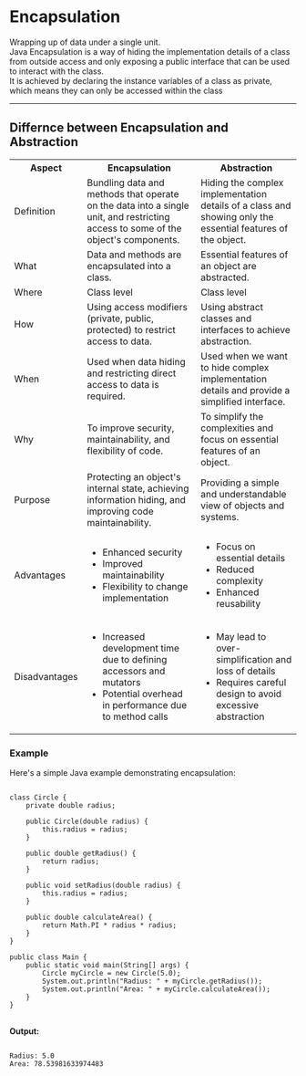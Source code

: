 <h1>⁡⁣⁢⁣Encapsulation⁡</h2>
Wrapping up of data under a single unit.<br>
Java Encapsulation is a way of hiding the implementation details of a class from outside access and only exposing a public interface that can be used to interact with the class.<br>
It is achieved by declaring the instance variables of a class as private, which means they can only be accessed within the class<br>
<hr>
<h2>⁡⁣⁢⁣Differnce between Encapsulation and Abstraction⁡</h2>
<table>
    <tr>
        <th>Aspect</th>
        <th>Encapsulation</th>
        <th>Abstraction</th>
    </tr>
    <tr>
        <td>Definition</td>
        <td>Bundling data and methods that operate on the data into a single unit, and restricting access to some of the object's components.</td>
        <td>Hiding the complex implementation details of a class and showing only the essential features of the object.</td>
    </tr>
    <tr>
        <td>What</td>
        <td>Data and methods are encapsulated into a class.</td>
        <td>Essential features of an object are abstracted.</td>
    </tr>
    <tr>
        <td>Where</td>
        <td>Class level</td>
        <td>Class level</td>
    </tr>
    <tr>
        <td>How</td>
        <td>Using access modifiers (private, public, protected) to restrict access to data.</td>
        <td>Using abstract classes and interfaces to achieve abstraction.</td>
    </tr>
    <tr>
        <td>When</td>
        <td>Used when data hiding and restricting direct access to data is required.</td>
        <td>Used when we want to hide complex implementation details and provide a simplified interface.</td>
    </tr>
    <tr>
        <td>Why</td>
        <td>To improve security, maintainability, and flexibility of code.</td>
        <td>To simplify the complexities and focus on essential features of an object.</td>
    </tr>
    <tr>
        <td>Purpose</td>
        <td>Protecting an object's internal state, achieving information hiding, and improving code maintainability.</td>
        <td>Providing a simple and understandable view of objects and systems.</td>
    </tr>
    <tr>
        <td>Advantages</td>
        <td>
            <ul>
                <li>Enhanced security</li>
                <li>Improved maintainability</li>
                <li>Flexibility to change implementation</li>
            </ul>
        </td>
        <td>
            <ul>
                <li>Focus on essential details</li>
                <li>Reduced complexity</li>
                <li>Enhanced reusability</li>
            </ul>
        </td>
    </tr>
    <tr>
        <td>Disadvantages</td>
        <td>
            <ul>
                <li>Increased development time due to defining accessors and mutators</li>
                <li>Potential overhead in performance due to method calls</li>
            </ul>
        </td>
        <td>
            <ul>
                <li>May lead to over-simplification and loss of details</li>
                <li>Requires careful design to avoid excessive abstraction</li>
            </ul>
        </td>
    </tr>
</table>

<h3>Example</h3>

<p>Here's a simple Java example demonstrating encapsulation:</p>

<pre>
<code>
class Circle {
    private double radius;

    public Circle(double radius) {
        this.radius = radius;
    }

    public double getRadius() {
        return radius;
    }

    public void setRadius(double radius) {
        this.radius = radius;
    }

    public double calculateArea() {
        return Math.PI * radius * radius;
    }
}

public class Main {
    public static void main(String[] args) {
        Circle myCircle = new Circle(5.0);
        System.out.println("Radius: " + myCircle.getRadius());
        System.out.println("Area: " + myCircle.calculateArea());
    }
}
</code>
</pre>

<p><strong>Output:</strong></p>
<pre>
<code>
Radius: 5.0
Area: 78.53981633974483
</code>
</pre>



